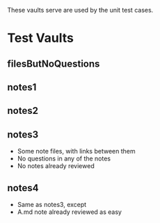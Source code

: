 These vaults serve are used by the unit test cases.

# Test Vaults

## filesButNoQuestions

## notes1

## notes2

## notes3
- Some note files, with links between them
- No questions in any of the notes
- No notes already reviewed

## notes4
- Same as notes3, except
- A.md note already reviewed as easy
